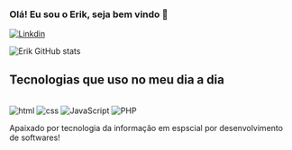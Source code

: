 ### Olá! Eu sou o Erik, seja bem vindo 👋
[![Linkdin](https://img.shields.io/badge/LinkedIn-0077B5?style=for-the-badge&logo=linkedin&logoColor=white)](https://www.linkedin.com/in/erik-silva-7328421b1/)

![Erik GitHub stats](https://github-readme-stats.vercel.app/api?username=Erik-Masck&show_icons=true&theme=radical)
## Tecnologias que uso no meu dia a dia 

<div Style="display: inline_block"><br/>
   <img aling="center" alt="html" src="https://img.shields.io/badge/HTML5-E34F26?style=for-the-badge&logo=html5&logoColor=white"/>
   <img aling="center" alt="css" src="https://img.shields.io/badge/CSS3-1572B6?style=for-the-badge&logo=css3&logoColor=white"/>
   <img aling="center" alt="JavaScript" src="https://img.shields.io/badge/JavaScript-F7DF1E?style=for-the-badge&logo=javascript&logoColor=black"/>
   <img aling="center" alt="PHP" src="https://img.shields.io/badge/PHP-777BB4?style=for-the-badge&logo=php&logoColor=white"/></br>
   
   Apaixado por tecnologia da informação em espscial por desenvolvimento de softwares!
</div>